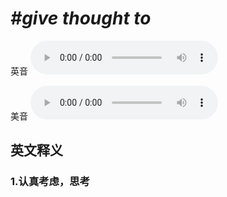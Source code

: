 # ***\#give thought to*** 
英音
<audio src="./media/give thought to1_AAC.aac" controls="controls"></audio>

美音
<audio src="./media/give thought to2.aac" controls="controls"></audio>



  

英文释义
---
### 1.**认真考虑，思考**  


